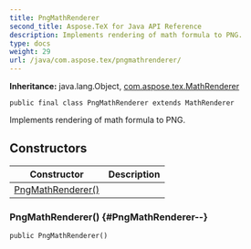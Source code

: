 ```yaml
---
title: PngMathRenderer
second_title: Aspose.TeX for Java API Reference
description: Implements rendering of math formula to PNG.
type: docs
weight: 29
url: /java/com.aspose.tex/pngmathrenderer/
---
```

**Inheritance:**
java.lang.Object, [com.aspose.tex.MathRenderer](../../com.aspose.tex/mathrenderer)
```
public final class PngMathRenderer extends MathRenderer
```

Implements rendering of math formula to PNG.
## Constructors

| Constructor | Description |
| --- | --- |
| [PngMathRenderer()](#PngMathRenderer--) |  |
### PngMathRenderer() {#PngMathRenderer--}
```
public PngMathRenderer()
```


